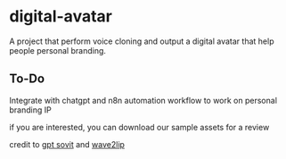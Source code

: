 # digital-avatar

A project that perform voice cloning and output a digital avatar that help people personal branding.

## To-Do
Integrate with chatgpt and n8n automation workflow to work on personal branding IP

if you are interested, you can download our sample assets for a review

credit to [gpt sovit](https://github.com/RVC-Boss/GPT-SoVITS) and [wave2lip](https://github.com/ctkindle/-Wave2lip-)